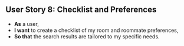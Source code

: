 ## User Story 8: Checklist and Preferences
- **As** a user,
- **I want** to create a checklist of my room and roommate preferences,
- **So that** the search results are tailored to my specific needs.